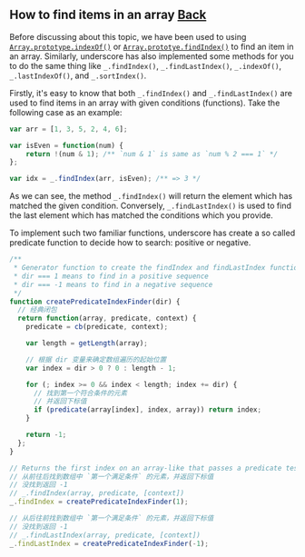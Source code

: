 ## How to find items in an array [Back](./../underscore.md)

Before discussing about this topic, we have been used to using [`Array.prototype.indexOf()`](https://developer.mozilla.org/en-US/docs/Web/JavaScript/Reference/Global_Objects/Array/indexOf) or [`Array.prototye.findIndex()`](https://developer.mozilla.org/en-US/docs/Web/JavaScript/Reference/Global_Objects/Array/findIndex) to find an item in an array. Similarly, underscore has also implemented some methods for you to do the same thing like `_.findIndex()`, `_.findLastIndex()`, `_.indexOf()`, `_.lastIndexOf()`, and `_.sortIndex()`.

Firstly, it's easy to know that both `_.findIndex()` and `_.findLastIndex()` are used to find items in an array with given conditions (functions). Take the following case as an example:

```js
var arr = [1, 3, 5, 2, 4, 6];

var isEven = function(num) {
    return !(num & 1); /** `num & 1` is same as `num % 2 === 1` */
};

var idx = _.findIndex(arr, isEven); /** => 3 */
```

As we can see, the method `_.findIndex()` will return the element which has matched the given condition. Conversely, `_.findLastIndex()` is used to find the last element which has matched the conditions which you provide.

To implement such two familiar functions, underscore has create a so called predicate function to decide how to search: positive or negative.

```js
/**
 * Generator function to create the findIndex and findLastIndex functions
 * dir === 1 means to find in a positive sequence
 * dir === -1 means to find in a negative sequence
 */
function createPredicateIndexFinder(dir) {
  // 经典闭包
  return function(array, predicate, context) {
    predicate = cb(predicate, context);

    var length = getLength(array);

    // 根据 dir 变量来确定数组遍历的起始位置
    var index = dir > 0 ? 0 : length - 1;

    for (; index >= 0 && index < length; index += dir) {
      // 找到第一个符合条件的元素
      // 并返回下标值
      if (predicate(array[index], index, array)) return index;
    }

    return -1;
  };
}

// Returns the first index on an array-like that passes a predicate test
// 从前往后找到数组中 `第一个满足条件` 的元素，并返回下标值
// 没找到返回 -1
// _.findIndex(array, predicate, [context]) 
_.findIndex = createPredicateIndexFinder(1);

// 从后往前找到数组中 `第一个满足条件` 的元素，并返回下标值
// 没找到返回 -1
// _.findLastIndex(array, predicate, [context]) 
_.findLastIndex = createPredicateIndexFinder(-1);

```